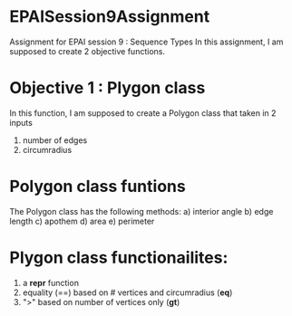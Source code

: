 # EPAISession9Assignment
Assignment for EPAI session 9 : Sequence Types
In this assignment, I am supposed to create 2 objective functions.

# Objective 1 : Plygon class
In this function, I am supposed to create a Polygon class that taken in 2 inputs
1. number of edges
2. circumradius

# Polygon class funtions 
The Polygon class has the following methods:
a) interior angle
b) edge length
c) apothem
d) area
e) perimeter

# Plygon class  functionailites:
1. a __repr__ function
2. equality (==) based on # vertices and circumradius (__eq__)
3. ">" based on number of vertices only (__gt__)

